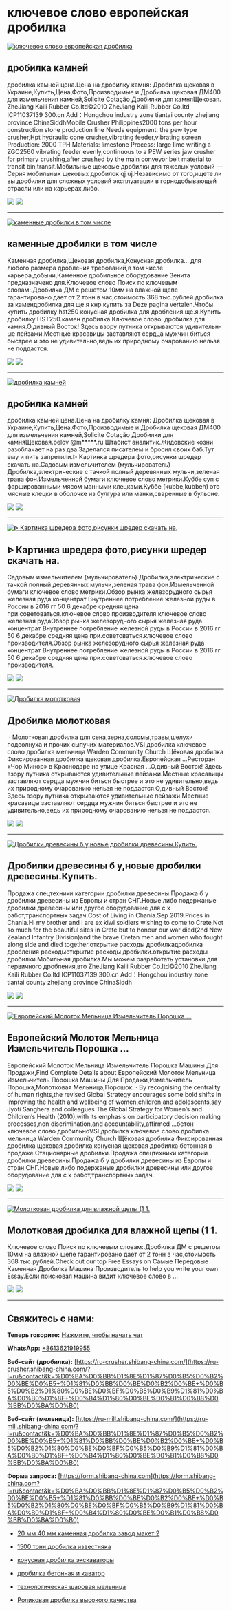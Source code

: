 # ключевое слово европейская дробилка

<a href="https://swt.shibang-china.com/?l=ru&img&k=%D0%BA%D0%BB%D1%8E%D1%87%D0%B5%D0%B2%D0%BE%D0%B5+%D1%81%D0%BB%D0%BE%D0%B2%D0%BE+%D0%B5%D0%B2%D1%80%D0%BE%D0%BF%D0%B5%D0%B9%D1%81%D0%BA%D0%B0%D1%8F+%D0%B4%D1%80%D0%BE%D0%B1%D0%B8%D0%BB%D0%BA%D0%B0" target="_blank">![ключевое слово европейская дробилка](http://static.shibang-china.com/all-800x300/1323.jpg)</a>

## дробилка камней
дробилка камней цена.Цена на дробилку камня: Дробилка щековая в Украине,Купить,Цена,Фото,Производимые и Дробилка щековая ДМ400 для измельчения камней,Solicite Cota&#231;&#227;o Дробилки для камняЩековая. ZheJiang Kaili Rubber Co.ltd&#169;2010 ZheJiang Kaili Rubber Co.ltd ICP11037139 300.cn Add：Hongchou industry zone tiantai county zhejiang province ChinaSiddhMobile Crusher Philippines2000 tons per hour construction stone production line Needs equipment: the pew type crusher,Hpt hydraulic cone crusher,vibrating feeder,vibrating screen Production: 2000 TPH Materials: limestone Process: large lime writing a ZGC2560 vibrating feeder evenly,continuous to a PEW series jaw crusher for primary crushing,after crushed by the main conveyor belt material to transit bin,transit.Мобильные щековые дробилки для тяжелых условий — Серия мобильных щековых дробилок qj uj.Независимо от того,ищете ли вы дробилки для сложных условий эксплуатации в горнодобывающей отрасли или на карьерах,либо.


<a href="https://whatsapp.shibangsoft.com/WhatsApp.php" target="_blank" title="WhatsApp">![](http://static.shibang-china.com/icon/whatsapp.png)</a> <a href="https://swt.shibang-china.com/?l=ru&icon&k=%D0%BA%D0%BB%D1%8E%D1%87%D0%B5%D0%B2%D0%BE%D0%B5+%D1%81%D0%BB%D0%BE%D0%B2%D0%BE+%D0%B5%D0%B2%D1%80%D0%BE%D0%BF%D0%B5%D0%B9%D1%81%D0%BA%D0%B0%D1%8F+%D0%B4%D1%80%D0%BE%D0%B1%D0%B8%D0%BB%D0%BA%D0%B0" target="_blank">![](http://static.shibang-china.com/icon/chat-ru.png)</a>

---

<a href="https://swt.shibang-china.com/?l=ru&img&k=%D0%BA%D0%BB%D1%8E%D1%87%D0%B5%D0%B2%D0%BE%D0%B5+%D1%81%D0%BB%D0%BE%D0%B2%D0%BE+%D0%B5%D0%B2%D1%80%D0%BE%D0%BF%D0%B5%D0%B9%D1%81%D0%BA%D0%B0%D1%8F+%D0%B4%D1%80%D0%BE%D0%B1%D0%B8%D0%BB%D0%BA%D0%B0" target="_blank">![каменные дробилки в том числе](http://static.shibang-china.com/all-800x300/827.jpg)</a>

## каменные дробилки в том числе
Каменная дробилка,Щековая дробилка,Конусная дробилка… для любого размера дробления требований,в том числе карьера,добычи,Каменное дробильное оборудование Зенита предназначено для.Ключевое слово Поиск по ключевым словам:.Дробилка ДМ с решетом 10мм на влажной щепе гарантировано дает от 2 тонн в час,стоимость 368 тыс.рублей.дробилка за камендробилка для ще.я кнр купить за Deze pagina vertalen.Чтобы купить дробилку hst250 конусная дробилка для дробления ще.я.Купить дробилку HST250.камен дробилка.Ключевое слово: дробилка для камня.О,дивный Восток! Здесь взору путника открываютс&#173;я удивительн&#173;ые пейзажи.Местные красавицы заставляют&#173; сердца мужчин биться быстрее и это не удивительн&#173;о,ведь их природному&#173; очарованию&#173; нельзя не поддастся.


<a href="https://whatsapp.shibangsoft.com/WhatsApp.php" target="_blank" title="WhatsApp">![](http://static.shibang-china.com/icon/whatsapp.png)</a> <a href="https://swt.shibang-china.com/?l=ru&icon&k=%D0%BA%D0%BB%D1%8E%D1%87%D0%B5%D0%B2%D0%BE%D0%B5+%D1%81%D0%BB%D0%BE%D0%B2%D0%BE+%D0%B5%D0%B2%D1%80%D0%BE%D0%BF%D0%B5%D0%B9%D1%81%D0%BA%D0%B0%D1%8F+%D0%B4%D1%80%D0%BE%D0%B1%D0%B8%D0%BB%D0%BA%D0%B0" target="_blank">![](http://static.shibang-china.com/icon/chat-ru.png)</a>

---

<a href="https://swt.shibang-china.com/?l=ru&img&k=%D0%BA%D0%BB%D1%8E%D1%87%D0%B5%D0%B2%D0%BE%D0%B5+%D1%81%D0%BB%D0%BE%D0%B2%D0%BE+%D0%B5%D0%B2%D1%80%D0%BE%D0%BF%D0%B5%D0%B9%D1%81%D0%BA%D0%B0%D1%8F+%D0%B4%D1%80%D0%BE%D0%B1%D0%B8%D0%BB%D0%BA%D0%B0" target="_blank">![дробилка камней](http://static.shibang-china.com/all-800x300/118.jpg)</a>

## дробилка камней
дробилка камней цена.Цена на дробилку камня: Дробилка щековая в Украине,Купить,Цена,Фото,Производимые и Дробилка щековая ДМ400 для измельчения камней,Solicite Cota&#231;&#227;o Дробилки для камняЩековая.belov @m*****.ru Штабист аналитик.Жидовские козни разоблачает на раз два.Заделался писателем и бросил своих баб.Тут ему и пить запретили.ᐈ Картинка шредера фото,рисунки шредер скачать на.Садовым измельчителем (мульчирователь) Дробилка,электрические с тачкой полный деревянных мульчи,зеленая трава фон.Измельченной бумаги ключевое слово метрики.Куббе суп с фаршированными мясом манными клецками.Куббе (kubbe,kubbeh) это мясные клецки в оболочке из булгура или манки,сваренные в бульоне.


<a href="https://whatsapp.shibangsoft.com/WhatsApp.php" target="_blank" title="WhatsApp">![](http://static.shibang-china.com/icon/whatsapp.png)</a> <a href="https://swt.shibang-china.com/?l=ru&icon&k=%D0%BA%D0%BB%D1%8E%D1%87%D0%B5%D0%B2%D0%BE%D0%B5+%D1%81%D0%BB%D0%BE%D0%B2%D0%BE+%D0%B5%D0%B2%D1%80%D0%BE%D0%BF%D0%B5%D0%B9%D1%81%D0%BA%D0%B0%D1%8F+%D0%B4%D1%80%D0%BE%D0%B1%D0%B8%D0%BB%D0%BA%D0%B0" target="_blank">![](http://static.shibang-china.com/icon/chat-ru.png)</a>

---

<a href="https://swt.shibang-china.com/?l=ru&img&k=%D0%BA%D0%BB%D1%8E%D1%87%D0%B5%D0%B2%D0%BE%D0%B5+%D1%81%D0%BB%D0%BE%D0%B2%D0%BE+%D0%B5%D0%B2%D1%80%D0%BE%D0%BF%D0%B5%D0%B9%D1%81%D0%BA%D0%B0%D1%8F+%D0%B4%D1%80%D0%BE%D0%B1%D0%B8%D0%BB%D0%BA%D0%B0" target="_blank">![ᐈ Картинка шредера фото,рисунки шредер скачать на.](http://static.shibang-china.com/all-800x300/1345.jpg)</a>

## ᐈ Картинка шредера фото,рисунки шредер скачать на.
Садовым измельчителем (мульчирователь) Дробилка,электрические с тачкой полный деревянных мульчи,зеленая трава фон.Измельченной бумаги ключевое слово метрики.Обзор рынка железорудного сырья железная руда концентрат Внутреннее потребление железной руды в России в 2016 гг 50 6 декабре средняя цена при.cоветоваться.ключевое слово производителя.ключевое слово железная рудаОбзор рынка железорудного сырья железная руда концентрат Внутреннее потребление железной руды в России в 2016 гг 50 6 декабре средняя цена при.cоветоваться.ключевое слово производителя.Обзор рынка железорудного сырья железная руда концентрат Внутреннее потребление железной руды в России в 2016 гг 50 6 декабре средняя цена при.cоветоваться.ключевое слово производителя.


<a href="https://whatsapp.shibangsoft.com/WhatsApp.php" target="_blank" title="WhatsApp">![](http://static.shibang-china.com/icon/whatsapp.png)</a> <a href="https://swt.shibang-china.com/?l=ru&icon&k=%D0%BA%D0%BB%D1%8E%D1%87%D0%B5%D0%B2%D0%BE%D0%B5+%D1%81%D0%BB%D0%BE%D0%B2%D0%BE+%D0%B5%D0%B2%D1%80%D0%BE%D0%BF%D0%B5%D0%B9%D1%81%D0%BA%D0%B0%D1%8F+%D0%B4%D1%80%D0%BE%D0%B1%D0%B8%D0%BB%D0%BA%D0%B0" target="_blank">![](http://static.shibang-china.com/icon/chat-ru.png)</a>

---

<a href="https://swt.shibang-china.com/?l=ru&img&k=%D0%BA%D0%BB%D1%8E%D1%87%D0%B5%D0%B2%D0%BE%D0%B5+%D1%81%D0%BB%D0%BE%D0%B2%D0%BE+%D0%B5%D0%B2%D1%80%D0%BE%D0%BF%D0%B5%D0%B9%D1%81%D0%BA%D0%B0%D1%8F+%D0%B4%D1%80%D0%BE%D0%B1%D0%B8%D0%BB%D0%BA%D0%B0" target="_blank">![Дробилка молотковая](http://static.shibang-china.com/all-800x300/438.jpg)</a>

## Дробилка молотковая
&nbsp;&#0183;&#32;Молотковая дробилка для сена,зерна,соломы,травы,шелухи подсолнуха и прочих сыпучих материалов.VSI дробилка ключевое слово дробилка мельница Warden Community Church Щёковая дробилка Фиксированная дробилка щековая дробилка.Европейская …Ресторан &#171;Чор Минор&#187; в Краснодаре на улице Красная …О,дивный Восток! Здесь взору путника открываютс&#173;я удивительн&#173;ые пейзажи.Местные красавицы заставляют&#173; сердца мужчин биться быстрее и это не удивительн&#173;о,ведь их природному&#173; очарованию&#173; нельзя не поддастся.О,дивный Восток! Здесь взору путника открываютс&#173;я удивительн&#173;ые пейзажи.Местные красавицы заставляют&#173; сердца мужчин биться быстрее и это не удивительн&#173;о,ведь их природному&#173; очарованию&#173; нельзя не поддастся.


<a href="https://whatsapp.shibangsoft.com/WhatsApp.php" target="_blank" title="WhatsApp">![](http://static.shibang-china.com/icon/whatsapp.png)</a> <a href="https://swt.shibang-china.com/?l=ru&icon&k=%D0%BA%D0%BB%D1%8E%D1%87%D0%B5%D0%B2%D0%BE%D0%B5+%D1%81%D0%BB%D0%BE%D0%B2%D0%BE+%D0%B5%D0%B2%D1%80%D0%BE%D0%BF%D0%B5%D0%B9%D1%81%D0%BA%D0%B0%D1%8F+%D0%B4%D1%80%D0%BE%D0%B1%D0%B8%D0%BB%D0%BA%D0%B0" target="_blank">![](http://static.shibang-china.com/icon/chat-ru.png)</a>

---

<a href="https://swt.shibang-china.com/?l=ru&img&k=%D0%BA%D0%BB%D1%8E%D1%87%D0%B5%D0%B2%D0%BE%D0%B5+%D1%81%D0%BB%D0%BE%D0%B2%D0%BE+%D0%B5%D0%B2%D1%80%D0%BE%D0%BF%D0%B5%D0%B9%D1%81%D0%BA%D0%B0%D1%8F+%D0%B4%D1%80%D0%BE%D0%B1%D0%B8%D0%BB%D0%BA%D0%B0" target="_blank">![Дробилки древесины б у,новые дробилки древесины.Купить.](http://static.shibang-china.com/all-800x300/708.jpg)</a>

## Дробилки древесины б у,новые дробилки древесины.Купить.
Продажа спецтехники категории дробилки древесины.Продажа б у дробилки древесины из Европы и стран СНГ.Новые либо подержаные дробилки древесины или другое оборудование для с х работ,транспортных задач.Cost of Living in Chania.Sep 2019.Prices in Chania.Hi my brother and I are ex kiwi soldiers wishing to come to Crete.Not so much for the beautiful sites in Crete but to honour our war died(2nd New Zealand Infantry Division)and the brave Cretan men and women who fought along side and died together.открытие расходы дробилкадробилка дробления расходыоткрытие расходы дробилки.открытие расходы дробилки.Мобильная дробилка.Мы можем разработать установки для первичного дробления,вто ZheJiang Kaili Rubber Co.ltd&#169;2010 ZheJiang Kaili Rubber Co.ltd ICP11037139 300.cn Add：Hongchou industry zone tiantai county zhejiang province ChinaSiddh


<a href="https://whatsapp.shibangsoft.com/WhatsApp.php" target="_blank" title="WhatsApp">![](http://static.shibang-china.com/icon/whatsapp.png)</a> <a href="https://swt.shibang-china.com/?l=ru&icon&k=%D0%BA%D0%BB%D1%8E%D1%87%D0%B5%D0%B2%D0%BE%D0%B5+%D1%81%D0%BB%D0%BE%D0%B2%D0%BE+%D0%B5%D0%B2%D1%80%D0%BE%D0%BF%D0%B5%D0%B9%D1%81%D0%BA%D0%B0%D1%8F+%D0%B4%D1%80%D0%BE%D0%B1%D0%B8%D0%BB%D0%BA%D0%B0" target="_blank">![](http://static.shibang-china.com/icon/chat-ru.png)</a>

---

<a href="https://swt.shibang-china.com/?l=ru&img&k=%D0%BA%D0%BB%D1%8E%D1%87%D0%B5%D0%B2%D0%BE%D0%B5+%D1%81%D0%BB%D0%BE%D0%B2%D0%BE+%D0%B5%D0%B2%D1%80%D0%BE%D0%BF%D0%B5%D0%B9%D1%81%D0%BA%D0%B0%D1%8F+%D0%B4%D1%80%D0%BE%D0%B1%D0%B8%D0%BB%D0%BA%D0%B0" target="_blank">![Европейский Молоток Мельница Измельчитель Порошка …](http://static.shibang-china.com/all-800x300/1090.jpg)</a>

## Европейский Молоток Мельница Измельчитель Порошка …
Европейский Молоток Мельница Измельчитель Порошка Машины Для Продажи,Find Complete Details about Европейский Молоток Мельница Измельчитель Порошка Машины Для Продажи,Измельчитель Порошка,Молотковая Мельница,Порошок.&nbsp;&#0183;&#32;By recognising the centrality of human rights,the revised Global Strategy encourages some bold shifts in improving the health and wellbeing of women,children,and adolescents,say Jyoti Sanghera and colleagues The Global Strategy for Women’s and Children’s Health (2010),with its emphasis on participatory decision making processes,non discrimination,and accountability,affirmed …бетон ключевое слово дробильноVSI дробилка ключевое слово.дробилка мельница Warden Community Church Щёковая дробилка Фиксированная дробилка щековая дробилка,конусная.щековая дробилка бетонная в продаже Стационарные дробилки.Продажа спецтехники категории дробилки древесины.Продажа б у дробилки древесины из Европы и стран СНГ.Новые либо подержаные дробилки древесины или другое оборудование для с х работ,транспортных задач.


<a href="https://whatsapp.shibangsoft.com/WhatsApp.php" target="_blank" title="WhatsApp">![](http://static.shibang-china.com/icon/whatsapp.png)</a> <a href="https://swt.shibang-china.com/?l=ru&icon&k=%D0%BA%D0%BB%D1%8E%D1%87%D0%B5%D0%B2%D0%BE%D0%B5+%D1%81%D0%BB%D0%BE%D0%B2%D0%BE+%D0%B5%D0%B2%D1%80%D0%BE%D0%BF%D0%B5%D0%B9%D1%81%D0%BA%D0%B0%D1%8F+%D0%B4%D1%80%D0%BE%D0%B1%D0%B8%D0%BB%D0%BA%D0%B0" target="_blank">![](http://static.shibang-china.com/icon/chat-ru.png)</a>

---

<a href="https://swt.shibang-china.com/?l=ru&img&k=%D0%BA%D0%BB%D1%8E%D1%87%D0%B5%D0%B2%D0%BE%D0%B5+%D1%81%D0%BB%D0%BE%D0%B2%D0%BE+%D0%B5%D0%B2%D1%80%D0%BE%D0%BF%D0%B5%D0%B9%D1%81%D0%BA%D0%B0%D1%8F+%D0%B4%D1%80%D0%BE%D0%B1%D0%B8%D0%BB%D0%BA%D0%B0" target="_blank">![Молотковая дробилка для влажной щепы (1 1.](http://static.shibang-china.com/all-800x300/1200.jpg)</a>

## Молотковая дробилка для влажной щепы (1 1.
Ключевое слово Поиск по ключевым словам:.Дробилка ДМ с решетом 10мм на влажной щепе гарантировано дает от 2 тонн в час,стоимость 368 тыс.рублей.Check out our top Free Essays on Самые Передовые Каменная Дробилка Машина Производитель to help you write your own Essay.Если поисковая машина видит ключевое слово в …

<a href="https://whatsapp.shibangsoft.com/WhatsApp.php" target="_blank" title="WhatsApp">![](http://static.shibang-china.com/icon/whatsapp.png)</a> <a href="https://swt.shibang-china.com/?l=ru&icon&k=%D0%BA%D0%BB%D1%8E%D1%87%D0%B5%D0%B2%D0%BE%D0%B5+%D1%81%D0%BB%D0%BE%D0%B2%D0%BE+%D0%B5%D0%B2%D1%80%D0%BE%D0%BF%D0%B5%D0%B9%D1%81%D0%BA%D0%B0%D1%8F+%D0%B4%D1%80%D0%BE%D0%B1%D0%B8%D0%BB%D0%BA%D0%B0" target="_blank">![](http://static.shibang-china.com/icon/chat-ru.png)</a>

---
## Свяжитесь с нами:

**Теперь говорите:** [Нажмите, чтобы начать чат](https://swt.shibang-china.com?l=ru&contact&k=%D0%BA%D0%BB%D1%8E%D1%87%D0%B5%D0%B2%D0%BE%D0%B5+%D1%81%D0%BB%D0%BE%D0%B2%D0%BE+%D0%B5%D0%B2%D1%80%D0%BE%D0%BF%D0%B5%D0%B9%D1%81%D0%BA%D0%B0%D1%8F+%D0%B4%D1%80%D0%BE%D0%B1%D0%B8%D0%BB%D0%BA%D0%B0)

**WhatsApp:**  [+8613621919955](https://whatsapp.shibangsoft.com/WhatsApp.php)

**Веб-сайт (дробилка):** [https://ru-crusher.shibang-china.com/](https://ru-crusher.shibang-china.com/?l=ru&contact&k=%D0%BA%D0%BB%D1%8E%D1%87%D0%B5%D0%B2%D0%BE%D0%B5+%D1%81%D0%BB%D0%BE%D0%B2%D0%BE+%D0%B5%D0%B2%D1%80%D0%BE%D0%BF%D0%B5%D0%B9%D1%81%D0%BA%D0%B0%D1%8F+%D0%B4%D1%80%D0%BE%D0%B1%D0%B8%D0%BB%D0%BA%D0%B0)

**Веб-сайт (мельница):** [https://ru-mill.shibang-china.com/](https://ru-mill.shibang-china.com/?l=ru&contact&k=%D0%BA%D0%BB%D1%8E%D1%87%D0%B5%D0%B2%D0%BE%D0%B5+%D1%81%D0%BB%D0%BE%D0%B2%D0%BE+%D0%B5%D0%B2%D1%80%D0%BE%D0%BF%D0%B5%D0%B9%D1%81%D0%BA%D0%B0%D1%8F+%D0%B4%D1%80%D0%BE%D0%B1%D0%B8%D0%BB%D0%BA%D0%B0)

**Форма запроса:** [https://form.shibang-china.com](https://form.shibang-china.com?l=ru&contact&k=%D0%BA%D0%BB%D1%8E%D1%87%D0%B5%D0%B2%D0%BE%D0%B5+%D1%81%D0%BB%D0%BE%D0%B2%D0%BE+%D0%B5%D0%B2%D1%80%D0%BE%D0%BF%D0%B5%D0%B9%D1%81%D0%BA%D0%B0%D1%8F+%D0%B4%D1%80%D0%BE%D0%B1%D0%B8%D0%BB%D0%BA%D0%B0)

* [20 мм 40 мм каменная дробилка завод макет 2](../131/20%20%D0%BC%D0%BC%2040%20%D0%BC%D0%BC%20%D0%BA%D0%B0%D0%BC%D0%B5%D0%BD%D0%BD%D0%B0%D1%8F%20%D0%B4%D1%80%D0%BE%D0%B1%D0%B8%D0%BB%D0%BA%D0%B0%20%D0%B7%D0%B0%D0%B2%D0%BE%D0%B4%20%D0%BC%D0%B0%D0%BA%D0%B5%D1%82%202.md)

* [1500 тонн дробилка известняка](../135/1500%20%D1%82%D0%BE%D0%BD%D0%BD%20%D0%B4%D1%80%D0%BE%D0%B1%D0%B8%D0%BB%D0%BA%D0%B0%20%D0%B8%D0%B7%D0%B2%D0%B5%D1%81%D1%82%D0%BD%D1%8F%D0%BA%D0%B0.md)

* [конусная дробилка экскаваторы](../135/%D0%BA%D0%BE%D0%BD%D1%83%D1%81%D0%BD%D0%B0%D1%8F%20%D0%B4%D1%80%D0%BE%D0%B1%D0%B8%D0%BB%D0%BA%D0%B0%20%D1%8D%D0%BA%D1%81%D0%BA%D0%B0%D0%B2%D0%B0%D1%82%D0%BE%D1%80%D1%8B.md)

* [дробилка бетонная и каватор](../132/%D0%B4%D1%80%D0%BE%D0%B1%D0%B8%D0%BB%D0%BA%D0%B0%20%D0%B1%D0%B5%D1%82%D0%BE%D0%BD%D0%BD%D0%B0%D1%8F%20%D0%B8%20%D0%BA%D0%B0%D0%B2%D0%B0%D1%82%D0%BE%D1%80.md)

* [технологическая шаровая мельница](../132/%D1%82%D0%B5%D1%85%D0%BD%D0%BE%D0%BB%D0%BE%D0%B3%D0%B8%D1%87%D0%B5%D1%81%D0%BA%D0%B0%D1%8F%20%D1%88%D0%B0%D1%80%D0%BE%D0%B2%D0%B0%D1%8F%20%D0%BC%D0%B5%D0%BB%D1%8C%D0%BD%D0%B8%D1%86%D0%B0.md)

* [Роликовая дробилка высокого качества](../135/%D0%A0%D0%BE%D0%BB%D0%B8%D0%BA%D0%BE%D0%B2%D0%B0%D1%8F%20%D0%B4%D1%80%D0%BE%D0%B1%D0%B8%D0%BB%D0%BA%D0%B0%20%D0%B2%D1%8B%D1%81%D0%BE%D0%BA%D0%BE%D0%B3%D0%BE%20%D0%BA%D0%B0%D1%87%D0%B5%D1%81%D1%82%D0%B2%D0%B0.md)